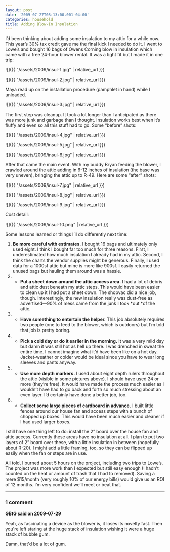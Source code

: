```yaml
---
layout: post
date: '2009-07-27T08:13:00.001-04:00'
categories: household
title: Adding Blow-In Insulation
---
```


I’d been thinking about adding some insulation to my attic for a while now. This year’s 30% tax credit gave me the final kick I needed to do it. I went to Lowe’s and bought 16 bags of Owens Corning blow in insulation which came with a free 24-hour blower rental. It was a tight fit but I made it in one trip:  

![]({{ "/assets/2009/insul-1.jpg" | relative_url }})

![]({{ "/assets/2009/insul-2.jpg" | relative_url }})


Maya read up on the installation procedure (pamphlet in hand) while I unloaded.

![]({{ "/assets/2009/insul-3.jpg" | relative_url }}) 

The first step was cleanup. It took a lot longer than I anticipated as there was more junk and garbage than I thought. Insulation works best when it’s fluffy and even so all this stuff had to go. Some “before” shots:  

![]({{ "/assets/2009/insul-4.jpg" | relative_url }})

![]({{ "/assets/2009/insul-5.jpg" | relative_url }})

![]({{ "/assets/2009/insul-6.jpg" | relative_url }})

After that came the main event. With my buddy Bryan feeding the blower, I crawled around the attic adding in 6-12 inches of insulation (the base was very uneven), bringing the attic up to R-49. Here are some “after” shots:  

![]({{ "/assets/2009/insul-7.jpg" | relative_url }})

![]({{ "/assets/2009/insul-8.jpg" | relative_url }})

![]({{ "/assets/2009/insul-9.jpg" | relative_url }})

Cost detail:

![]({{ "/assets/2009/insul-10.png" | relative_url }}) 

Some lessons learned or things I’ll do differently next time:  

  1. **Be more careful with estimates.** I bought 16 bags and ultimately only used eight. I think I bought far too much for three reasons. First, I underestimated how much insulation I already had in my attic. Second, I think the charts the vendor supplies might be generous. Finally, I used data for a 1000sf attic but mine is more like 900sf. I easily returned the unused bags but hauling them around was a hassle.     
  2. * **Put a sheet down around the attic access area.** I had a lot of debris and attic dust beneath my attic steps. This would have been easier to clean up it I had put a sheet down. The shopvac did a nice job, though. Interestingly, the new insulation really was dust-free as advertised—90% of mess came from the junk I took *out *of the attic.    
  3. * **Have something to entertain the helper.** This job absolutely requires two people (one to feed to the blower, which is outdoors) but I’m told that job is pretty boring.     
  4. * **Pick a cold day or do it earlier in the morning.** It was a very mild day but damn it was still hot as hell up there. I was drenched in sweat the entire time. I cannot imagine what it’d have been like on a hot day. Jacket-weather or colder would be ideal since you have to wear long sleeves and pants anyway.    
  5. * **Use more depth markers.** I used about eight depth rulers throughout the attic (visible in some pictures above). I should have used 24 or more (they’re free). It would have made the process much easier as I wouldn’t have had to go back and forth so much stressing about an even layer. I’d certainly have done a better job, too.    
  6. * **Collect some large pieces of cardboard in advance.** I built little fences around our house fan and access steps with a bunch of chopped up boxes. This would have been much easier and cleaner if I had used larger boxes.

I still have one thing left to do: install the 2” board over the house fan and attic access. Currently these areas have no insulation at all. I plan to put two layers of 2” board over these, with a little insulation in between (hopefully about R-20). I might add a little framing, too, so they can be flipped up easily when the fan or steps are in use.

All told, I burned about 5 hours on the project, including two trips to Lowe’s. The project was more work than I expected but still easy enough (I hadn’t counted on the heat or amount of trash that I had to removed). Saving a mere $15/month (very roughly 10% of our energy bills) would give us an ROI of 12 months. I’m very confident we’ll meet or beat that.

---

### 1 comment

**GBtG said on 2009-07-29**

Yeah, as fascinating a device as the blower is, it loses its novelty fast.  Then you're left staring at the huge stack of insulation wishing it were a huge stack of bubble gum.  

Damn, that'd be a lot of gum.
